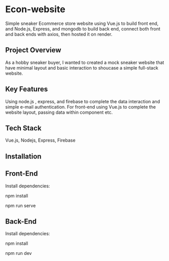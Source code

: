 
# Econ-website
Simple sneaker Ecommerce store website using Vue.js to build front end, and Node.js, Express, and mongodb to build back end,
connect both front and back ends with axios, then hosted it on render.


## Project Overview

As a hobby sneaker buyer, I wanted to created a mock sneaker website that have minimal layout and basic interaction to
shoucase a simple full-stack website.

## Key Features

Using node.js , express, and firebase to complete the data interaction and simple e-mail authentication.
For front-end using Vue.js to complete the website layout, passing data within component etc.


## Tech Stack

Vue.js, Nodejs, Express, Firebase

## Installation


## Front-End 
Install dependencies:

npm install

npm run serve





## Back-End
Install dependencies:

npm install

npm run dev
